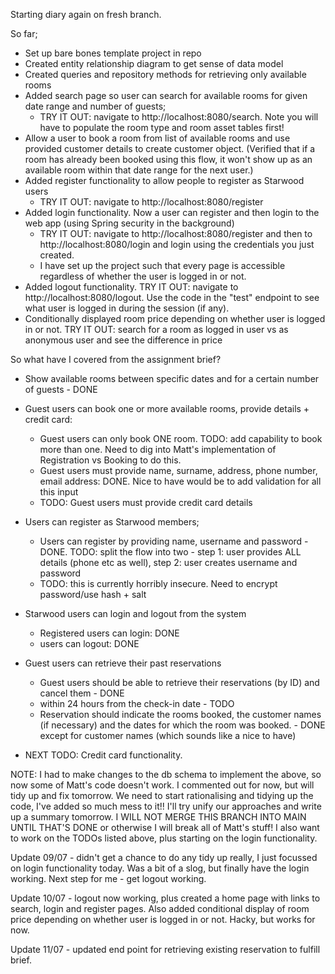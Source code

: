 Starting diary again on fresh branch.

So far;

- Set up bare bones template project in repo
- Created entity relationship diagram to get sense of data model
- Created queries and repository methods for retrieving only available rooms 
- Added search page so user can search for available rooms for given date range and number of guests;
  - TRY IT OUT: navigate to http://localhost:8080/search. Note you will have to populate the room type and room asset tables first!
- Allow a user to book a room from list of available rooms and use provided customer details to create customer object.
  (Verified that if a room has already been booked using this flow, it won't show up as an available room within that date range for the next user.)
- Added register functionality to allow people to register as Starwood users
  - TRY IT OUT: navigate to http://localhost:8080/register
- Added login functionality. Now a user can register and then login to the web app (using Spring security in the background)
  - TRY IT OUT: navigate to http://localhost:8080/register and then to http://localhost:8080/login and login using the credentials you just created.
  - I have set up the project such that every page is accessible regardless of whether the user is logged in or not.
- Added logout functionality. TRY IT OUT: navigate to http://localhost:8080/logout. Use the code in the "test" endpoint to see what user is logged in during the session (if any).
- Conditionally displayed room price depending on whether user is logged in or not. TRY IT OUT: search for a room as logged in user vs as anonymous user and see the difference in price

So what have I covered from the assignment brief?

- Show available rooms between specific dates and for a certain number of guests - DONE
- Guest users can book one or more available rooms, provide details + credit card:
  - Guest users can only book ONE room. TODO: add capability to book more than one. Need to dig into Matt's implementation of Registration vs Booking to do this.
  - Guest users must provide name, surname, address, phone number, email address: DONE. Nice to have would be to add validation for all this input
  - TODO: Guest users must provide credit card details
- Users can register as Starwood members;
  - Users can register by providing name, username and password - DONE. TODO: split the flow into two - step 1: user provides ALL details (phone etc as well), step 2: user creates username and password
  - TODO: this is currently horribly insecure. Need to encrypt password/use hash + salt
- Starwood users can login and logout from the system
  - Registered users can login: DONE
  - users can logout: DONE
- Guest users can retrieve their past reservations 
  - Guest users should be able to retrieve their reservations (by ID) and cancel them - DONE 
  - within 24 hours from the check-in date - TODO 
  - Reservation should indicate the rooms booked, the customer names (if necessary) and the dates for which the room was booked. - DONE except for customer names (which sounds like a nice to have)

- NEXT TODO: Credit card functionality. 

NOTE: I had to make changes to the db schema to implement the above, so now some of Matt's code doesn't work. I commented out for now, but will tidy up and fix tomorrow. 
We need to start rationalising and tidying up the code, I've added so much mess to it!! I'll try unify our approaches and write up a summary tomorrow. I WILL NOT MERGE THIS BRANCH INTO MAIN UNTIL THAT'S DONE or otherwise I will break all of Matt's stuff!
I also want to work on the TODOs listed above, plus starting on the login functionality. 

Update 09/07 - didn't get a chance to do any tidy up really, I just focussed on login functionality today. Was a bit of a slog, but finally have the login working. Next step for me - get logout working. 

Update 10/07 - logout now working, plus created a home page with links to search, login and register pages. Also added conditional display of room price depending on whether user is logged in or not. Hacky, but works for now.

Update 11/07 - updated end point for retrieving existing reservation to fulfill brief.
